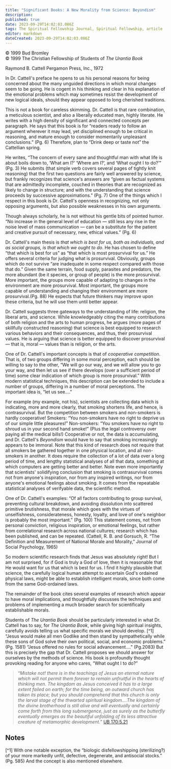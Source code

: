 ```yaml
---
title: "Significant Books: A New Morality from Science: Beyondism"
description: 
published: true
date: 2023-09-29T14:02:03.086Z
tags: The Spiritual Fellowship Journal, Spiritual Fellowship, article
editor: markdown
dateCreated: 2023-09-29T14:02:03.086Z
---
```


<p class="v-card v-sheet theme--light gray lighten-3 px-2">© 1999 Bud Bromley<br>© 1999 The Christian Fellowship of Students of <i>The Urantia Book</i></p>

Raymond B. Cattell
Pergamon Press, Inc., 1972

In Dr. Cattell's preface he opens to us his personal reasons for being concerned about the many unguided directions in which moral changes seem to be going. He is cogent in his thinking and clear in his explanation of the emotional problems which may sometimes resist the development of new logical ideals, should they appear opposed to long cherished traditions.

This is not a book for careless skimming. Dr. Cattell is that rare combination, a meticulous scientist, and also a liberally educated man, highly literate. He writes with a high density of significant and connected concepts per paragraph. He says that this book is for “readers ready to follow an argument wherever it may lead, yet disciplined enough to be critical in reasoning, and mature enough to consider momentarily unpleasant conclusions.” (Pg. 6) Therefore, plan to “Drink deep or taste not” the Cattellian spring.

He writes, “The concern of every sane and thoughtful man with what life is about boils down to, ‘What am I?’ ‘Where am I?’, and ‘What ought I to do?’” (Pg. 3) He submits (that simple verb covers several pages of tightly knit reasoning) that the first two questions are fairly well answered by science, but frankly recognizes that science's answers are “given as factual systems that are admittedly incomplete, couched in theories that are recognized as likely to change in structure; and with the understanding that science proceeds by successive approximations.” (Pg. 7) One of the things which I respect in this book is Dr. Cattell's openness in recognizing, not only opposing arguments, but also possible weaknesses in his own arguments.

Though always scholarly, he is not without his gentle bits of pointed humor. “No increase in the general level of education — still less any rise in the noise level of mass communication — can be a substitute for the patient and creative pursuit of necessary, new, ethical values.” (Pg. 6)

Dr. Cattell's main thesis is _that which is best for us, both as individuals, and as social groups, is that which we ought to do_. He has chosen to define “that which is best for us” as “that which is most prosurvival for us.” He offers several criteria for judging what is prosurvival. Obviously, groups which do not survive “are inadequate in some respect compared with those that do.” Given the same terrain, food supply, parasites and predators, the more abundant (be it species, or group of people) is the more prosurvival. More important, the groups more capable of adapting to changes in the environment are more prosurvival. Most important, the groups more capable of understanding and changing their environment are more prosurvival.(Pg. 88) He expects that future thinkers may improve upon these criteria, but he will use them until better appear.

Dr. Cattell suggests three gateways to the understanding of life: religion, the liberal arts, and science. While knowledgeably citing the many contributions of both religion and the arts to human progress, he argues (more pages of skillfully constructed reasoning) that science is best equipped to research various behaviors and their consequences, and thus, their prosurvival values. He is arguing that science is better equipped to discover prosurvival — that is, moral — values than is religion, or the arts.

One of Dr. Cattell's important concepts is that of _cooperative competition_. That is, of two groups differing in some moral perception, each should be willing to say to the other, “We will go our way, and we will allow you to go your way, and then let us see if there develops (over a sufficient period of time) some clear indication of which group is more prosurvival.” With modern statistical techniques, this description can be extended to include a number of groups, differing in a number of moral perceptions. The important idea is, “let us see....”

For example (my example, not his), scientists are collecting data which is indicating, more and more clearly, that smoking shortens life, and hence, is contrasurvival. But the competition between smokers and non-smokers is hardly cooperative! Smokers: “You non-smokers have no right to deprive us of our simple little pleasures!” Non-smokers: “You smokers have no right to shroud us in your second hand smoke!” (Plus the legal controversy over paying all the medical bills!) Cooperative or not, the data is accumulating, and Dr. Cattell's _Beyondism_ would have to say that smoking increasingly appears to be immoral. Note that this kind of research does not require that all smokers be gathered together in one physical location, and all non-smokers in another. It does require the collection of a lot of data over a long period of time, and lengthy statistical analyses of all that data, something at which computers are getting better and better. Note even more importantly that scientists' solidifying conclusion that smoking is contrasurvival comes not from anyone's inspiration, nor from any inspired writings, nor from anyone's emotional feelings about smoking. It comes from the repeatable statistical analyses of verifyable data, the scientific method.

One of Dr. Cattell's examples: “Of all factors contributing to group survival, preventing cultural breakdown, and avoiding dissolution into scattered primitive brutishness, that morale which goes with the virtues of unselfishness, considerateness, honesty, loyalty, and love of one's neighbor is probably the most important.” (Pg. 100) This statement comes, not from personal conviction, religious inspiration, or emotional feelings, but rather from correlational research across national cultures; research which has been published, and can be repeated. (Cattell, R. B. and Gorsuch, R. “The Definition and Measurement of National Morale and Morality,” Journal of Social Psychology, 1965)

So modern scientific research finds that Jesus was absolutely right! But I am not surprised, for if God is truly a God of love, then it is reasonable that He would want for us that which is best for us. I find it highly plausible that science, the carefully logical human attempt to ascertain God's ordained physical laws, might be able to establish intelligent morals, since both come from the same God-ordained laws.

The remainder of the book cites several examples of research which appear to have moral implications, and thoughtfully discusses the techniques and problems of implementing a much broader search for scientifically establishable morals.

Students of _The Urantia Book_ should be particularly interested in what Dr. Cattell has to say, for _The Urantia Book_, while giving high spiritual insights, carefully avoids telling us what specific morals we should develop. [^1] “Jesus would make all men Godlike and then stand by sympathetically while these sons of God solve their own political, social, and economic problems.” (Pg. 1581) “Jesus offered no rules for social advancement....” (Pg.2083) But this is precisely the gap that Dr. Cattell proposes we should answer for ourselves by the methods of science. His book is profoundly thought provoking reading for anyone who cares, “What ought I to do?”

> “_Mistake not! there is in the teachings of Jesus an eternal nature which will not permit them forever to remain unfruitful in the hearts of thinking men. The kingdom as Jesus conceived it has to a large extent failed on earth; for the time being, an outward church has taken its place; but you should comprehend that this church is only the larval stage of the thwarted spiritual kingdom....The kingdom of the divine brotherhood is still alive and will eventually and certainly come forth from this long submergence, just as surely as the butterfly eventually emerges as the beautiful unfolding of its less attractive creature of metamorphic development._” [UB 170:5.21](/en/The_Urantia_Book/170#p5_21)

## Notes

[^1] With one notable exception, the “biologic disfellowshipping (sterilizing?) of your more markedly unfit, defective, degenerate, and antisocial stocks.” (Pg. 585) And the concept is also mentioned elsewhere.